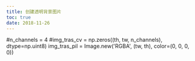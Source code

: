 ```yaml
---
title: 创建透明背景图片
toc: true
date: 2018-11-26
---
```




#n_channels = 4
#img_tras_cv = np.zeros((th, tw, n_channels), dtype=np.uint8)
img_tras_pil = Image.new('RGBA', (tw, th), color=(0, 0, 0, 0))

